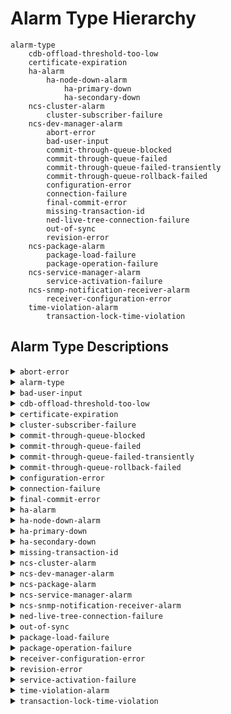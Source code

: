 # Alarm Type Hierarchy

```
alarm-type
    cdb-offload-threshold-too-low
    certificate-expiration
    ha-alarm
        ha-node-down-alarm
            ha-primary-down
            ha-secondary-down
    ncs-cluster-alarm
        cluster-subscriber-failure
    ncs-dev-manager-alarm
        abort-error
        bad-user-input
        commit-through-queue-blocked
        commit-through-queue-failed
        commit-through-queue-failed-transiently
        commit-through-queue-rollback-failed
        configuration-error
        connection-failure
        final-commit-error
        missing-transaction-id
        ned-live-tree-connection-failure
        out-of-sync
        revision-error
    ncs-package-alarm
        package-load-failure
        package-operation-failure
    ncs-service-manager-alarm
        service-activation-failure
    ncs-snmp-notification-receiver-alarm
        receiver-configuration-error
    time-violation-alarm
        transaction-lock-time-violation
```

## Alarm Type Descriptions

<details>

<summary><code>abort-error</code></summary>

* **Initial Perceived Severity**  
  major
* **Description**  
  An error happened while aborting or reverting a transaction. Device's
configuration is likely to be inconsistent with the NCS CDB.
* **Recommended Action**  
  Inspect the configuration difference with compare-config,
  resolve conflicts with sync-from or sync-to if any.
* **Clear Condition(s)**  
  If NCS achieves sync with the device, or receives a transaction
  id for a netconf session towards the device, the alarm is cleared.
* **Alarm Message(s)**  
  * `Device {dev} is locked`
  * `Device {dev} is southbound locked`
  * `abort error`

</details>

<details>

<summary><code>alarm-type</code></summary>

* **Description**  
  Base identity for alarm types.  A unique identification of the
fault, not including the managed object.  Alarm types are used
to identify if alarms indicate the same problem or not, for
lookup into external alarm documentation, etc.  Different
managed object types and instances can share alarm types.  If
the same managed object reports the same alarm type, it is to
be considered to be the same alarm.  The alarm type is a
simplification of the different X.733 and 3GPP alarm IRP alarm
correlation mechanisms and it allows for hierarchical
extensions.  
A 'specific-problem' can be used in addition to the alarm type
in order to have different alarm types based on information not
known at design-time, such as values in textual SNMP
Notification varbinds.

</details>

<details>

<summary><code>bad-user-input</code></summary>

* **Initial Perceived Severity**  
  critical
* **Description**  
  Invalid input from user. NCS cannot recognize parameters needed to
connect to device.
* **Recommended Action**  
  Verify that the user supplied input are correct.
* **Clear Condition(s)**  
  This alarm is not cleared.
* **Alarm Message(s)**  
  * `Resource {resource} doesn't exist`

</details>

<details>

<summary><code>cdb-offload-threshold-too-low</code></summary>

* **Description**  
  CDB Offload threshold configuration set too low so that CDB memory
footprint reaches the threshold even though there is no offloadable data
present in the memory.
The severity is warning.
* **Recommended Action**  
  If system memory is sufficient, increase the threshold value, otherwise
  increase the system memory capacity.
* **Clear Condition(s)**  
  This alarm is cleared when CDB offload can take the CDB memory
  footprint lower than the configured threshold value.
* **Alarm Message(s)**  
  * `Too low /config/cdb/persistence/offload/threshold value.`

</details>

<details>

<summary><code>certificate-expiration</code></summary>

* **Description**  
  The certificate is nearing its expiry or has already expired.
The severity depends on the time left to expiry, it ranges from
warning to critical.
* **Recommended Action**  
  Replace certificate.
* **Clear Condition(s)**  
  This alarm is cleared when the certificate is no longer loaded.
* **Alarm Message(s)**  
  * `Certificate expires in less than {days} day(s)/Certificate has expired.`

</details>

<details>

<summary><code>cluster-subscriber-failure</code></summary>

* **Initial Perceived Severity**  
  critical
* **Description**  
  Failure to establish a notification subscription towards
a remote node.
* **Recommended Action**  
  Verify IP connectivity between cluster nodes.
* **Clear Condition(s)**  
  This alarm is cleared if NCS succeeds to establish a
  subscription towards the remote node, or when the subscription
  is explicitly stopped.
* **Alarm Message(s)**  
  * `Failed to establish netconf notification
  subscription to node ~s, stream ~s`
  * `Commit queue items with remote nodes will not receive required
  event notifications.`

</details>

<details>

<summary><code>commit-through-queue-blocked</code></summary>

* **Initial Perceived Severity**  
  warning
* **Description**  
  A commit was queued behind a queue item waiting to be able to
connect to one of its devices. This is potentially dangerous
since one unreachable device can potentially fill up the commit
queue indefinitely.
* **Clear Condition(s)**  
  An alarm raised due to a transient error will be cleared
  when NCS is able to reconnect to the device.
* **Alarm Message(s)**  
  * `Commit queue item ~p is blocked because item ~p cannot connect to ~s`

</details>

<details>

<summary><code>commit-through-queue-failed</code></summary>

* **Initial Perceived Severity**  
  critical
* **Description**  
  A queued commit failed.
* **Recommended Action**  
  Resolve with rollback if possible.
* **Clear Condition(s)**  
  This alarm is not cleared.
* **Alarm Message(s)**  
  * `Failed to authenticate towards device {device}: {reason}`
  * `Device {dev} is locked`
  * `{Reason}`
  * `Device {dev} is southbound locked`
  * `Commit queue item {CqId} rollback invoked`
  * `Commit queue item {CqId} has failed: Operation failed because:
  inconsistent database`
  * `Remote commit queue item ~p cannot be unlocked:
  cluster node not configured correctly`

</details>

<details>

<summary><code>commit-through-queue-failed-transiently</code></summary>

* **Initial Perceived Severity**  
  critical
* **Description**  
  A queued commit failed as it exhausted its retry attempts
on transient errors.
* **Recommended Action**  
  Resolve with rollback if possible.
* **Clear Condition(s)**  
  This alarm is not cleared.
* **Alarm Message(s)**  
  * `Failed to connect to device {dev}: {reason}`
  * `Connection to {dev} timed out`
  * `Failed to authenticate towards device {device}: {reason}`
  * `The configuration database is locked for device {dev}: {reason}`
  * `the configuration database is locked by session {id} {identification}`
  * `the configuration database is locked by session {id} {identification}`
  * `{Dev}: Device is locked in a {Op} operation by session {session-id}`
  * `resource denied`
  * `Commit queue item {CqId} rollback invoked`
  * `Commit queue item {CqId} has failed: Operation failed because:
  inconsistent database`
  * `Remote commit queue item ~p cannot be unlocked:
  cluster node not configured correctly`

</details>

<details>

<summary><code>commit-through-queue-rollback-failed</code></summary>

* **Initial Perceived Severity**  
  critical
* **Description**  
  Rollback of a commit-queue item failed.
* **Recommended Action**  
  Investigate the status of the device and resolve the
  situation by issuing the appropriate action, i.e., service
  redeploy or a sync operation.
* **Clear Condition(s)**  
  This alarm is not cleared.
* **Alarm Message(s)**  
  * `{Reason}`

</details>

<details>

<summary><code>configuration-error</code></summary>

* **Initial Perceived Severity**  
  critical
* **Description**  
  Invalid configuration of NCS managed device, NCS cannot recognize
parameters needed to connect to device.
* **Recommended Action**  
  Verify that the configuration parameters defined in
  tailf-ncs-devices.yang submodule are consistent for this device.
* **Clear Condition(s)**  
  The alarm is cleared when NCS reads the configuration
  parameters for the device, and is raised again if the
  parameters are invalid.
* **Alarm Message(s)**  
  * `Failed to resolve IP address for {dev}`
  * `the configuration database is locked by session {id} {identification}`
  * `{Reason}`
  * `Resource {resource} doesn't exist`

</details>

<details>

<summary><code>connection-failure</code></summary>

* **Initial Perceived Severity**  
  major
* **Description**  
  NCS failed to connect to a managed device before the timeout expired.
* **Recommended Action**  
  Verify address, port, authentication, check that the device is up
  and running. If the error occurs intermittently, increase
  connect-timeout.
* **Clear Condition(s)**  
  If NCS successfully reconnects to the device, the alarm is cleared.
* **Alarm Message(s)**  
  * `The connection to {dev} was closed`
  * `Failed to connect to device {dev}: {reason}`

</details>

<details>

<summary><code>final-commit-error</code></summary>

* **Initial Perceived Severity**  
  critical
* **Description**  
  A managed device validated a configuration change, but failed to
commit.  When this happens, NCS and the device are out of sync.
* **Recommended Action**  
  Reconcile by comparing and sync-from or sync-to.
* **Clear Condition(s)**  
  If NCS achieves sync with a device, the alarm is cleared.
* **Alarm Message(s)**  
  * `The connection to {dev} was closed`
  * `External error in the NED implementation for device {dev}: {reason}`
  * `Internal error in the NED NCS framework affecting device {dev}: {reason}`

</details>

<details>

<summary><code>ha-alarm</code></summary>

* **Description**  
  Base type for all alarms related to high availablity.
This is never reported, sub-identities for the specific
high availability alarms are used in the alarms.

</details>

<details>

<summary><code>ha-node-down-alarm</code></summary>

* **Description**  
  Base type for all alarms related to nodes going down in
high availablity. This is never reported, sub-identities
for the specific node down alarms are used in the alarms.

</details>

<details>

<summary><code>ha-primary-down</code></summary>

* **Initial Perceived Severity**  
  critical
* **Description**  
  The node lost the connection to the primary node.
* **Recommended Action**  
  Make sure the HA cluster is operational, investigate why
  the primary went down and bring it up again.
* **Clear Condition(s)**  
  This alarm is never automatically cleared and has to be cleared
  manually when the HA cluster has been restored.
* **Alarm Message(s)**  
  * `Lost connection to primary due to: Primary closed connection`
  * `Lost connection to primary due to: Tick timeout`
  * `Lost connection to primary due to: code {Code}`

</details>

<details>

<summary><code>ha-secondary-down</code></summary>

* **Initial Perceived Severity**  
  critical
* **Description**  
  The node lost the connection to a secondary node.
* **Recommended Action**  
  Investigate why the secondary node went down, fix the
  connectivity issue and reconnect the secondary to the
  HA cluster.
* **Clear Condition(s)**  
  This alarm is cleared when the secondary node is reconnected
  to the HA cluster.
* **Alarm Message(s)**  
  * `Lost connection to secondary`

</details>

<details>

<summary><code>missing-transaction-id</code></summary>

* **Initial Perceived Severity**  
  warning
* **Description**  
  A device announced in its NETCONF hello message that
it supports the transaction-id as defined in
http://tail-f.com/yang/netconf-monitoring.  However when
NCS tries to read the transaction-id no data is returned.
The NCS check-sync feature will not work. This is usually
a case of misconfigured NACM rules on the managed device.
* **Recommended Action**  
  Verify NACM rules on the concerned device.
* **Clear Condition(s)**  
  If NCS successfully reads a transaction id for which
  it had previously failed to do so, the alarm is cleared.
* **Alarm Message(s)**  
  * `{Reason}`

</details>

<details>

<summary><code>ncs-cluster-alarm</code></summary>

* **Description**  
  Base type for all alarms related to cluster.
This is never reported, sub-identities for the specific
cluster alarms are used in the alarms.

</details>

<details>

<summary><code>ncs-dev-manager-alarm</code></summary>

* **Description**  
  Base type for all alarms related to the device manager
This is never reported, sub-identities for the specific
device alarms are used in the alarms.

</details>

<details>

<summary><code>ncs-package-alarm</code></summary>

* **Description**  
  Base type for all alarms related to packages.
This is never reported, sub-identities for the specific
package alarms are used in the alarms.

</details>

<details>

<summary><code>ncs-service-manager-alarm</code></summary>

* **Description**  
  Base type for all alarms related to the service manager
This is never reported, sub-identities for the specific
service alarms are used in the alarms.

</details>

<details>

<summary><code>ncs-snmp-notification-receiver-alarm</code></summary>

* **Description**  
  Base type for SNMP notification receiver Alarms. This is never
reported, sub-identities for specific SNMP notification receiver
alarms are used in the alarms.

</details>

<details>

<summary><code>ned-live-tree-connection-failure</code></summary>

* **Initial Perceived Severity**  
  major
* **Description**  
  NCS failed to connect to a managed device using one of the optional
live-status-protocol NEDs.
* **Recommended Action**  
  Verify the configuration of the optional NEDs.
  If the error occurs intermittently, increase connect-timeout.
* **Clear Condition(s)**  
  If NCS successfully reconnects to the managed device,
  the alarm is cleared.
* **Alarm Message(s)**  
  * `The connection to {dev} was closed`
  * `Failed to connect to device {dev}: {reason}`

</details>

<details>

<summary><code>out-of-sync</code></summary>

* **Initial Perceived Severity**  
  major
* **Description**  
  A managed device is out of sync with NCS. Usually it means that the
device has been configured out of band from NCS point of view.
* **Recommended Action**  
  Inspect the difference with compare-config, reconcile by
  invoking sync-from or sync-to.
* **Clear Condition(s)**  
  If NCS achieves sync with a device, the alarm is cleared.
* **Alarm Message(s)**  
  * `Device {dev} is out of sync`
  * `Out of sync due to no-networking or failed commit-queue commits.`
  * `got: ~s expected: ~s.`

</details>

<details>

<summary><code>package-load-failure</code></summary>

* **Initial Perceived Severity**  
  critical
* **Description**  
  NCS failed to load a package.
* **Recommended Action**  
  Check the package for the reason.
* **Clear Condition(s)**  
  If NCS successfully loads a package for which an alarm
  was previously raised, it will be cleared.
* **Alarm Message(s)**  
  * `failed to open file {file}: {str}`
  * `Specific to the concerned package.`

</details>

<details>

<summary><code>package-operation-failure</code></summary>

* **Initial Perceived Severity**  
  critical
* **Description**  
  A package has some problem with its operation.
* **Recommended Action**  
  Check the package for the reason.
* **Clear Condition(s)**  
  This alarm is not cleared.

</details>

<details>

<summary><code>receiver-configuration-error</code></summary>

* **Initial Perceived Severity**  
  major
* **Description**  
  The snmp-notification-receiver could not setup its configuration,
either at startup or when reconfigured. SNMP notifications will now
be missed.
* **Recommended Action**  
  Check the error-message and change the configuration.
* **Clear Condition(s)**  
  This alarm will be cleared when the NCS is configured
  to successfully receive SNMP notifications
* **Alarm Message(s)**  
  * `Configuration has errors.`

</details>

<details>

<summary><code>revision-error</code></summary>

* **Initial Perceived Severity**  
  major
* **Description**  
  A managed device arrived with a known module, but too new revision.
* **Recommended Action**  
  Upgrade the Device NED using the new YANG revision in order
  to use the new features in the device.
* **Clear Condition(s)**  
  If all device yang modules are supported by NCS,
  the alarm is cleared.
* **Alarm Message(s)**  
  * `The device has YANG module revisions not supported by
  NCS. Use the /devices/device/check-yang-modules
  action to check which modules that are not compatible.`

</details>

<details>

<summary><code>service-activation-failure</code></summary>

* **Initial Perceived Severity**  
  critical
* **Description**  
  A service failed during re-deploy.
* **Recommended Action**  
  Corrective action and another re-deploy is needed.
* **Clear Condition(s)**  
  If the service is successfully redeployed, the alarm is cleared.
* **Alarm Message(s)**  
  * `Multiple device errors:
{str}`

</details>

<details>

<summary><code>time-violation-alarm</code></summary>

* **Description**  
  Base type for all alarms related to time violations.
This is never reported, sub-identities for the specific
time violation alarms are used in the alarms.

</details>

<details>

<summary><code>transaction-lock-time-violation</code></summary>

* **Initial Perceived Severity**  
  warning
* **Description**  
  The transaction lock time exceeded its threshold and might be stuck
in the critical section. This threshold is configured in
/ncs-config/transaction-lock-time-violation-alarm/timeout.
* **Recommended Action**  
  Investigate if the transaction is stuck and possibly
  interrupt it by closing the user session which it is
  attached to.
* **Clear Condition(s)**  
  This alarm is cleared when the transaction has finished.
* **Alarm Message(s)**  
  * `Transaction lock time exceeded threshold.`

</details>

